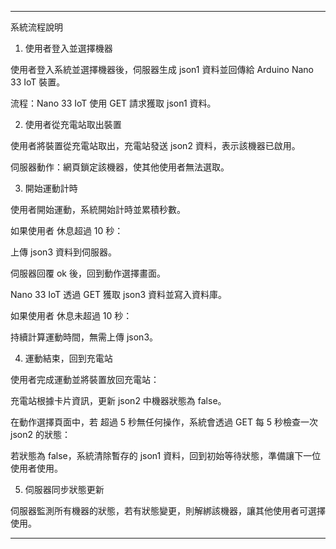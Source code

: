 
---

系統流程說明

1. 使用者登入並選擇機器

使用者登入系統並選擇機器後，伺服器生成 json1 資料並回傳給 Arduino Nano 33 IoT 裝置。

流程：Nano 33 IoT 使用 GET 請求獲取 json1 資料。



2. 使用者從充電站取出裝置

使用者將裝置從充電站取出，充電站發送 json2 資料，表示該機器已啟用。

伺服器動作：網頁鎖定該機器，使其他使用者無法選取。



3. 開始運動計時

使用者開始運動，系統開始計時並累積秒數。

如果使用者 休息超過 10 秒：

上傳 json3 資料到伺服器。

伺服器回覆 ok 後，回到動作選擇畫面。

Nano 33 IoT 透過 GET 獲取 json3 資料並寫入資料庫。


如果使用者 休息未超過 10 秒：

持續計算運動時間，無需上傳 json3。




4. 運動結束，回到充電站

使用者完成運動並將裝置放回充電站：

充電站根據卡片資訊，更新 json2 中機器狀態為 false。

在動作選擇頁面中，若 超過 5 秒無任何操作，系統會透過 GET 每 5 秒檢查一次 json2 的狀態：

若狀態為 false，系統清除暫存的 json1 資料，回到初始等待狀態，準備讓下一位使用者使用。





5. 伺服器同步狀態更新

伺服器監測所有機器的狀態，若有狀態變更，則解綁該機器，讓其他使用者可選擇使用。





---

